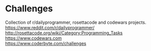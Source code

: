 # Challenges
Collection of r/dailyprogrammer, rosettacode and codewars projects.  
https://www.reddit.com/r/dailyprogrammer/  
http://rosettacode.org/wiki/Category:Programming_Tasks  
https://www.codewars.com  
https://www.coderbyte.com/challenges
